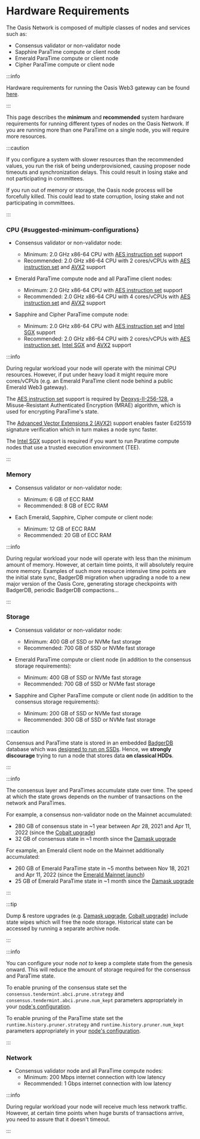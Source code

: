 # Hardware Requirements

The Oasis Network is composed of multiple classes of nodes and services such
as:

* Consensus validator or non-validator node
* Sapphire ParaTime compute or client node
* Emerald ParaTime compute or client node
* Cipher ParaTime compute or client node

:::info

Hardware requirements for running the Oasis Web3 gateway can be found
[here](../../web3.md#hardware).

:::

This page describes the **minimum** and **recommended** system hardware
requirements for running different types of nodes on the Oasis Network. If you
are running more than one ParaTime on a single node, you will require more
resources.

:::caution

If you configure a system with slower resources than the recommended values, you
run the risk of being underprovisioned, causing proposer node timeouts and
synchronization delays. This could result in losing stake and not participating
in committees.

If you run out of memory or storage, the Oasis node process will be forcefully
killed. This could lead to state corruption, losing stake and not participating
in committees.

:::

### CPU {#suggested-minimum-configurations}

* Consensus validator or non-validator node:
  * Minimum: 2.0 GHz x86-64 CPU with [AES instruction set] support
  * Recommended: 2.0 GHz x86-64 CPU with 2 cores/vCPUs with
    [AES instruction set] and [AVX2] support

* Emerald ParaTime compute node and all ParaTime client nodes:
  * Minimum: 2.0 GHz x86-64 CPU with [AES instruction set] support
  * Recommended: 2.0 GHz x86-64 CPU with 4 cores/vCPUs with
    [AES instruction set] and [AVX2] support

* Sapphire and Cipher ParaTime compute node:
  * Minimum: 2.0 GHz x86-64 CPU with [AES instruction set] and [Intel SGX] support
  * Recommended: 2.0 GHz x86-64 CPU with 2 cores/vCPUs with
    [AES instruction set], [Intel SGX] and [AVX2] support

:::info

During regular workload your node will operate with the minimal CPU resources.
However, if put under heavy load it might require more cores/vCPUs (e.g. an
Emerald ParaTime client node behind a public Emerald Web3 gateway).

The [AES instruction set] support is required by [Deoxys-II-256-128], a
Misuse-Resistant Authenticated Encryption (MRAE) algorithm, which is used for
encrypting ParaTime's state.

The [Advanced Vector Extensions 2 (AVX2)][AVX2] support enables faster Ed25519
signature verification which in turn makes a node sync faster.

The [Intel SGX] support is required if you want to run Paratime compute nodes
that use a trusted execution environment (TEE).

:::

[AES instruction set]: https://en.wikipedia.org/wiki/AES_instruction_set
[Deoxys-II-256-128]: https://sites.google.com/view/deoxyscipher
[AVX2]:
  https://en.wikipedia.org/wiki/Advanced_Vector_Extensions#Advanced_Vector_Extensions_2
[Intel SGX]:
  https://www.intel.com/content/www/us/en/architecture-and-technology/software-guard-extensions.html


### Memory

* Consensus validator or non-validator node:
  * Minimum: 6 GB of ECC RAM
  * Recommended: 8 GB of ECC RAM

* Each Emerald, Sapphire, Cipher compute or client node:
  * Minimum: 12 GB of ECC RAM
  * Recommended: 20 GB of ECC RAM

:::info

During regular workload your node will operate with less than the minimum amount
of memory. However, at certain time points, it will absolutely require more
memory. Examples of such more resource intensive time points are the initial
state sync, BadgerDB migration when upgrading a node to a new major version of
the Oasis Core, generating storage checkpoints with BadgerDB, periodic BadgerDB
compactions...

:::

### Storage

* Consensus validator or non-validator node:
  * Minimum: 400 GB of SSD or NVMe fast storage
  * Recommended: 700 GB of SSD or NVMe fast storage

* Emerald ParaTime compute or client node (in addition to the consensus storage requirements):
  * Minimum: 400 GB of SSD or NVMe fast storage
  * Recommended: 700 GB of SSD or NVMe fast storage

* Sapphire and Cipher ParaTime compute or client node (in addition to the consensus storage requirements):
  * Minimum: 200 GB of SSD or NVMe fast storage
  * Recommended: 300 GB of SSD or NVMe fast storage

:::caution

Consensus and ParaTime state is stored in an embedded [BadgerDB] database which
was [designed to run on SSDs][badgerdb-ssds]. Hence, we **strongly discourage**
trying to run a node that stores data **on classical HDDs**.

:::

:::info

The consensus layer and ParaTimes accumulate state over time. The speed at which
the state grows depends on the number of transactions on the network and
ParaTimes.

For example, a consensus non-validator node on the Mainnet accumulated:

* 280 GB of consensus state in ~1 year between Apr 28, 2021 and Apr 11, 2022 (since the [Cobalt upgrade])
* 32 GB of consensus state in ~1 month since the [Damask upgrade]

For example, an Emerald client node on the Mainnet additionally accumulated:

* 260 GB of Emerald ParaTime state in ~5 months between Nov 18, 2021 and Apr 11, 2022 (since the [Emerald Mainnet launch])
* 25 GB of Emerald ParaTime state in ~1 month since the [Damask upgrade]

:::

:::tip

Dump & restore upgrades (e.g. [Damask upgrade], [Cobalt upgrade]) include state
wipes which will free the node storage. Historical state can be accessed by
running a separate archive node.

:::

:::info

You can configure your node _not to_ keep a complete state from the genesis
onward. This will reduce the amount of storage required for the consensus and
ParaTime state.

To enable pruning of the consensus state set the
`consensus.tendermint.abci.prune.strategy` and
`consensus.tendermint.abci.prune.num_kept` parameters appropriately in your
[node's configuration].

To enable pruning of the ParaTime state set the
`runtime.history.pruner.strategy` and `runtime.history.pruner.num_kept`
parameters appropriately in your [node's configuration].

:::

[BadgerDB]: https://dgraph.io/docs/badger/
[badgerdb-ssds]: https://dgraph.io/docs/badger/design/
[Cobalt upgrade]: ../../mainnet/previous-upgrades/cobalt-upgrade.md
[Damask upgrade]: ../../mainnet/previous-upgrades/damask-upgrade.md
[Emerald Mainnet launch]:
  https://medium.com/oasis-protocol-project/oasis-emerald-evm-paratime-is-live-on-mainnet-13afe953a4c9
[node's configuration]: ../validator-node.mdx#configuring-the-oasis-node


### Network

* Consensus validator node and all ParaTime compute nodes:
  * Minimum: 200 Mbps internet connection with low latency
  * Recommended: 1 Gbps internet connection with low latency

:::info

During regular workload your node will receive much less network traffic.
However, at certain time points when huge bursts of transactions arrive, you
need to assure that it doesn't timeout.

:::
